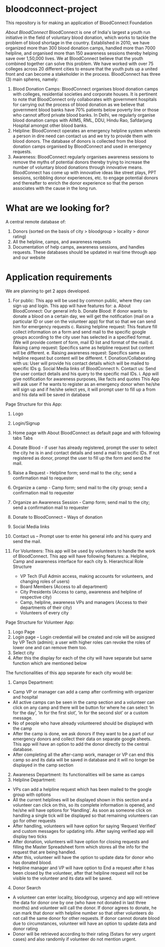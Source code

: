 # bloodconnect-project
This repository is for making an application of BloodConnect Foundation

*About BloodConnect*
BloodConnect is one of India's largest a youth run initiative in the field of voluntary blood
donation, which works to tackle the problem of blood shortage in the country. Established in
2010, we have organized more than 300 blood donation camps, handled more than 7000
helpline, and organised more than 150 awareness sessions thereby helping save over 1,50,000
lives. We at BloodConnect believe that the youth combined together can solve this problem.
We have worked with over 75 colleges across 20 different cities to ensure that the youth puts
up a united front and can become a stakeholder in the process. BloodConnect has three (3)
main spheres, namely:
1. Blood Donation Camps: BloodConnect organises blood donation camps with colleges,
residential societies and corporate houses. It is pertinent to note that BloodConnect
only collaborates with government hospitals for carrying out the process of blood
donation as we believe that government blood banks have 70% patients below poverty
line or those who cannot afford private blood banks. In Delhi, we regularly organise
blood donation camps with AIIMS, RML, DDU, Hindu Rao, Safdarjung Hospital amongst
other blood banks.
2. Helpline: BloodConnect operates an emergency helpline system wherein a person in
dire need can contact us and we try to provide them with blood donors. The database of
donors is collected from the blood donation camps organised by BloodConnect and used
in emergency requests.
3. Awareness: BloodConnect regularly organises awareness sessions to remove the myths
of potential donors thereby trying to increase the number of voluntary blood donations
through innovative means. BloodConnect has come up with innovative ideas like street
plays, PPT sessions, scribbling donor experiences, etc. to engage potential donors and
thereafter to enrich the donor experience so that the person associates with the cause
in the long run.


# What are we looking for?
A central remote database of:
1. Donors (sorted on the basis of city > bloodgroup > locality > donor rating)
2. All the helpline, camps, and awareness requests
3. Documentation of help camps, awareness sessions, and handles requests.
These databases should be updated in real time through app and our website

# Application requirements
We are planning to get 2 apps developed.

1. For public: This app will be used by common public, where they can sign up and login. This app
will have features for:
	a. About BloodConnect: Our general info
	b. Donate Blood: If donor wants to donate a blood on a certain day, we will get the notification
	(mail on a particular ID or user on the volunteer app) for that so that we can send him for
	emergency requests
	c. Raising helpline request: This feature fill collect information on a form and send mail to the
	specific google groups according to the city user has selected in a specified format. (We will
	provide content of form, mail ID list and format of the mail)
	d. Raising camp request: Specifics same as helpline request but content will be different.
	e. Raising awareness request: Specifics same as helpline request but content will be different.
	f. Donation/Collaborating with us: User will provide his contact details which will be mailed to
	specific IDs
	g. Social Media links of BloodConnect
	h. Contact us: Send the user contact details and his query to the specific mail IDs.
	i. App will give notification for awareness purposes, like facts and quotes
	This App will ask user if he wants to register as an emergency donor when he/she will sign
	up and if he/she select yes, it will prompt user to fill up a from and his data will be saved in
	database
	
Page Structure for this App:
1. Logo
2. Login/Signup
3. Home page with About BloodConnect as default page and with following tabs
Tabs
1. Donate Blood - if user has already registered, prompt the user to select the city he is in and
contact details and send a mail to specific IDs. If not registered as donor, prompt the user to
fill up the form and send the mail.
2. Raise a Request - Helpline form; send mail to the city; send a confirmation mail to requester
3. Organize a camp - Camp form; send mail to the city group; send a confirmation mail to
requester
4. Organize an Awareness Session - Camp form; send mail to the city; send a confirmation mail
to requester
5. Donate to BloodConnect – Ways of donation
6. Social Media links
7. Contact us – Prompt user to enter his general info and his query and send the mail.
 

2. For Volunteers: This app will be used by volunteers to handle the work of BloodConnect. This
app will have following features:
	a. Helpline, Camp and awareness interface for each city
	b. Hierarchical Role Structure
	- VP Tech (Full Admin access, making accounts for volunteers, and changing roles of
	users)
	- Board Members (Access to all department)
	- City Presidents (Access to camp, awareness and helpline of respective city)
	- Camp, helpline, awareness VPs and managers (Access to their departments of their city)
	- Volunteers of every city

Page Structure for Volunteer App:
1. Logo Page
2. Login page – Login credential will be created and role will be assigned by VP Tech (admin); a user
with higher roles can revoke the roles of lower one and can remove them too.
3. Select city
4. After this the display for each of the city will have separate but same function which are
mentioned below

The functionalities of this app separate for each city would be:
1. Camps Department:
- Camp VP or manager can add a camp after confirming with organizer and hospital
- All active camps can be seen in the camp section and a volunteer can click on any camp
and there will be button for where he can select ‘In for the day’, ‘in for the first slot’, ‘in
for the second slot’ or a custom message.
- No of people who have already volunteered should be displayed with the camp
- After the camp is done, we ask donors if they want to be a part of our emergency
donors and collect their data on separate google sheets. This app will have an option to
add the donor directly to the central database.
- After completing all the after-camp work, manager or VP can end this camp so and its
data will be saved in database and it will no longer be displayed in the camp section
2. Awareness Department: Its functionalities will be same as camps
3. Helpline Department:
- VPs can add a helpline request which has been mailed to the google group with options
- All the current helplines will be displayed shown in this section and a volunteer can click
on this, so its complete information is opened, and he/she will have options for
‘Handling’. As soon as someone click on handling a single tick will be displayed so that
remaining volunteers can go for other requests
- After handling, volunteers will have option for saying ‘Request Verified’ and custom
messages for updating info. After saying verified app will display two ticks
- After donation, volunteers will have option for closing requests and filling the Master
Spreadsheet form which stores all the info for the request that are being handled.
- After this, volunteer will have the option to update data for donor who has donated
blood.
- Helpline manager and VP will have option to End a request after it has been closed by
the volunteer, after that helpline request will not be visible to the volunteer and its data
will be saved.
4. Donor Search
- A volunteer can enter locality, bloodgroup, urgency and app will retrieve the data for donor one by one (who have not donated in last three months) and volunteer will call the donor. If donor agrees to donate, he can mark that donor with helpline number so that other volunteers do not call the same donor for other requests. If donor cannot donate blood due to circumstances, volunteer will have an option to update data and donor rating
- Donor will be retrieved according to their rating (5stars for very urgent cases) and also randomly if volunteer do not mention urgent.
